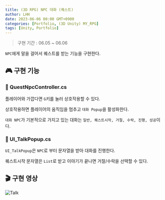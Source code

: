 ```yaml
---
title: (3D RPG) NPC 대화 (퀘스트)
author: LHH
date: 2023-06-06 00:00 GMT+0900
categories: [Portfolio, (3D Unity) MY_RPG]
tags: [Unity, Portfolio]
---
```


> 구현 기간 : 06.05 ~ 06.06

`NPC`에게 말을 걸어서 퀘스트를 받는 기능을 구현한다.

## 🎮 구현 기능
### 📝 QuestNpcController.cs
플레이어와 가깝다면 `G`키를 눌러 상호작용할 수 있다.

상호작용하면 플레이어의 움직임을 멈추고 `대화 Popup`을 활성화한다.

`대화 NPC`가 기본적으로 가지고 있는 대화는 `일반, 퀘스트시작, 거절, 수락, 진행, 성공`이다.

### 📝 UI_TalkPopup.cs
`UI_TalkPopup`은 `NPC`로 부터 문자열을 받아 대화를 진행한다.

퀘스트시작 문자열은 `List`로 받고 이야기가 끝나면 거절/수락을 선택할 수 있다.

## 🎬 구현 영상
![Talk](https://github.com/LHuHyeon/MY_MMORPG/assets/110723307/a52426bd-8910-4e41-9e6e-2e2040334795)
